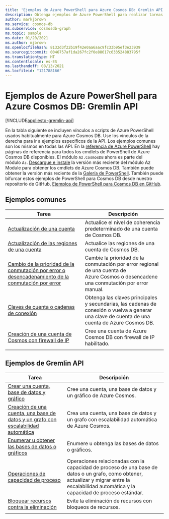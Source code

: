 ```yaml
---
title: 'Ejemplos de Azure PowerShell para Azure Cosmos DB: Gremlin API'
description: Obtenga ejemplos de Azure PowerShell para realizar tareas comunes en Gremlin API de Azure Cosmos DB.
author: markjbrown
ms.service: cosmos-db
ms.subservice: cosmosdb-graph
ms.topic: sample
ms.date: 01/20/2021
ms.author: mjbrown
ms.openlocfilehash: 8132d3f22b19f42e0aa6aac9fc33b95ef3e23939
ms.sourcegitcommit: 0046757af1da267fc2f0e88617c633524883795f
ms.translationtype: HT
ms.contentlocale: es-ES
ms.lasthandoff: 08/13/2021
ms.locfileid: "121788166"
---
```

# <a name="azure-powershell-samples-for-azure-cosmos-db-gremlin-api"></a>Ejemplos de Azure PowerShell para Azure Cosmos DB: Gremlin API
[!INCLUDE[appliesto-gremlin-api](../includes/appliesto-gremlin-api.md)]

En la tabla siguiente se incluyen vínculos a scripts de Azure PowerShell usados habitualmente para Azure Cosmos DB. Use los vínculos de la derecha para ir a ejemplos específicos de la API. Los ejemplos comunes son los mismos en todas las API. En la [referencia de Azure PowerShell](/powershell/module/az.cosmosdb) hay páginas de referencia para todos los cmdlets de PowerShell de Azure Cosmos DB disponibles. El módulo `Az.CosmosDB` ahora es parte del módulo `Az`. [Descargue e instale](/powershell/azure/install-az-ps) la versión más reciente del módulo Az Module para obtener los cmdlets de Azure Cosmos DB. También puede obtener la versión más reciente de la [Galería de PowerShell](https://www.powershellgallery.com/packages/Az/5.4.0). También puede bifurcar estos ejemplos de PowerShell para Cosmos DB desde nuestro repositorio de GitHub, [Ejemplos de PowerShell para Cosmos DB en GitHub](https://github.com/Azure/azure-docs-powershell-samples/tree/master/cosmosdb).

## <a name="common-samples"></a>Ejemplos comunes

|Tarea | Descripción |
|---|---|
|[Actualización de una cuenta](../scripts/powershell/common/account-update.md?toc=%2fpowershell%2fmodule%2ftoc.json)| Actualice el nivel de coherencia predeterminado de una cuenta de Cosmos DB. |
|[Actualización de las regiones de una cuenta](../scripts/powershell/common/update-region.md?toc=%2fpowershell%2fmodule%2ftoc.json)| Actualice las regiones de una cuenta de Cosmos DB. |
|[Cambio de la prioridad de la conmutación por error o desencadenamiento de la conmutación por error](../scripts/powershell/common/failover-priority-update.md?toc=%2fpowershell%2fmodule%2ftoc.json)| Cambie la prioridad de la conmutación por error regional de una cuenta de Azure Cosmos o desencadene una conmutación por error manual. |
|[Claves de cuenta o cadenas de conexión](../scripts/powershell/common/keys-connection-strings.md?toc=%2fpowershell%2fmodule%2ftoc.json)| Obtenga las claves principales y secundarias, las cadenas de conexión o vuelva a generar una clave de cuenta de una cuenta de Azure Cosmos DB. |
|[Creación de una cuenta de Cosmos con firewall de IP](../scripts/powershell/common/firewall-create.md?toc=%2fpowershell%2fmodule%2ftoc.json)| Cree una cuenta de Azure Cosmos DB con firewall de IP habilitado. |
|||

## <a name="gremlin-api-samples"></a>Ejemplos de Gremlin API

|Tarea | Descripción |
|---|---|
|[Crear una cuenta, base de datos y gráfico](../scripts/powershell/gremlin/create.md?toc=%2fpowershell%2fmodule%2ftoc.json)| Cree una cuenta, una base de datos y un gráfico de Azure Cosmos. |
|[Creación de una cuenta, una base de datos y un grafo con escalabilidad automática](../scripts/powershell/gremlin/autoscale.md?toc=%2fpowershell%2fmodule%2ftoc.json)| Crea una cuenta, una base de datos y un grafo con escalabilidad automática de Azure Cosmos. |
|[Enumerar u obtener las bases de datos o gráficos](../scripts/powershell/gremlin/list-get.md?toc=%2fpowershell%2fmodule%2ftoc.json)| Enumere u obtenga las bases de datos o gráficos. |
|[Operaciones de capacidad de proceso](../scripts/powershell/gremlin/throughput.md?toc=%2fpowershell%2fmodule%2ftoc.json)| Operaciones relacionadas con la capacidad de proceso de una base de datos o un grafo, como obtener, actualizar y migrar entre la escalabilidad automática y la capacidad de proceso estándar. |
|[Bloquear recursos contra la eliminación](../scripts/powershell/gremlin/lock.md?toc=%2fpowershell%2fmodule%2ftoc.json)| Evite la eliminación de recursos con bloqueos de recursos. |
|||
